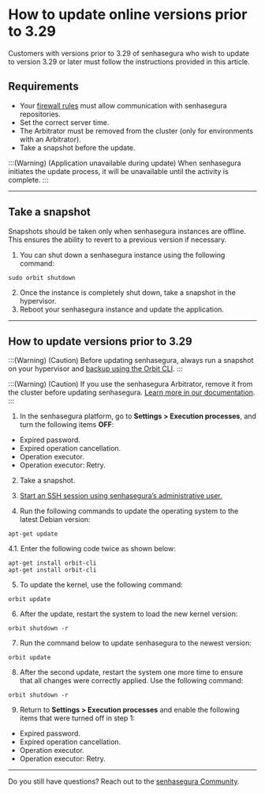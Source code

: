 # How to update online versions prior to 3.29

Customers with versions prior to 3.29 of senhasegura who wish to update to version 3.29 or later must follow the instructions provided in this article.

## Requirements


* Your [firewall rules](/v3-32/docs/installation-firewall-requirements) must allow communication with senhasegura repositories.
* Set the correct server time.
* The Arbitrator must be removed from the cluster (only for environments with an Arbitrator).
* Take a snapshot before the update.

:::(Warning) (Application unavailable during update)
When senhasegura initiates the update process, it will be unavailable until the activity is complete.
:::

* * *

## Take a snapshot

Snapshots should be taken only when senhasegura instances are offline. This ensures the ability to revert to a previous version if necessary.

1. You can shut down a senhasegura instance using the following command:
```Shell
sudo orbit shutdown
```
2. Once the instance is completely shut down, take a snapshot in the hypervisor. 
3. Reboot your senhasegura instance and update the application.

* * *

## How to update versions prior to 3.29


:::(Warning) (Caution)
Before updating senhasegura, always run a snapshot on your hypervisor and [backup using the Orbit CLI](/v3-32/docs/orbit-cli-set-up-backup-schedule).
:::

:::(Warning) (Caution)
If you use the senhasegura Arbitrator, remove it from the cluster before updating senhasegura. [Learn more in our documentation](/v3-32/docs/arbitrator-remove-arbitrator).
:::

1. In the senhasegura platform, go to **Settings > Execution processes**, and turn the following items **OFF**:


* Expired password.
* Expired operation cancellation. 
* Operation executor.
* Operation executor: Retry.


2. Take a snapshot. 
3. [Start an SSH session using senhasegura’s administrative user.](https://docs.senhasegura.io/v3-32/docs/en/administration-ssh-access) 



4. Run the following commands to update the operating system to the latest Debian version:
```Shell
apt-get update
```
4.1. Enter the following code twice as shown below:
 
```Shell
apt-get install orbit-cli
apt-get install orbit-cli
```
5. To update the kernel, use the following command:
```Shell
orbit update
```
6. After the update, restart the system to load the new kernel version:
```Shell
orbit shutdown -r
```
7. Run the command below to update senhasegura to the newest version:
```Shell
orbit update
```
8. After the second update, restart the system one more time to ensure that all changes were correctly applied. Use the following command:
```Shell
orbit shutdown -r
```
9. Return to **Settings > Execution processes** and enable the following items that were turned off in step 1:

* Expired password.
* Expired operation cancellation.
* Operation executor.
* Operation executor: Retry.

* * *

Do you still have questions? Reach out to the [senhasegura Community](https://community.senhasegura.io/).
